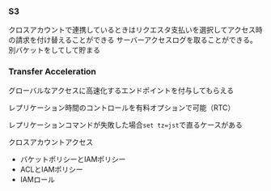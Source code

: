 
### S3

クロスアカウントで連携しているときはリクエスタ支払いを選択してアクセス時の請求を付け替えることができる
サーバーアクセスログを取ることができる。別バケットをしてして貯まる

### Transfer Acceleration

グローバルなアクセスに高速化するエンドポイントを付与してもらえる

レプリケーション時間のコントロールを有料オプションで可能（RTC）

レプリケーションコマンドが失敗した場合`set tz=jst`で直るケースがある

クロスアカウントアクセス

- バケットポリシーとIAMポリシー
- ACLとIAMポリシー
- IAMロール
